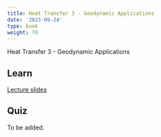 ```yaml
---
title: Heat Transfer 3 - Geodynamic Applications
date: '2023-09-24'
type: book
weight: 70
---
```


Heat Transfer 3 - Geodynamic Applications

<!--more-->

<!-- {{< icon name="clock" pack="fas" >}} 1-2 hours per week, for 8 weeks -->

## Learn

[Lecture slides](/uploads/geodynamics/HeatTransfer-GeodynamicApplications.pdf)

<!-- {{< youtube rfscVS0vtbw >}} -->

## Quiz

To be added.
<!-- {{< spoiler text="What is the difference between lists and tuples?" >}}
Lists

- Lists are mutable - they can be changed
- Slower than tuples
- Syntax: `a_list = [1, 2.0, 'Hello world']`

Tuples

- Tuples are immutable - they can't be changed
- Tuples are faster than lists
- Syntax: `a_tuple = (1, 2.0, 'Hello world')`
  {{< /spoiler >}}

{{< spoiler text="Is Python case-sensitive?" >}}
Yes
{{< /spoiler >}} -->

